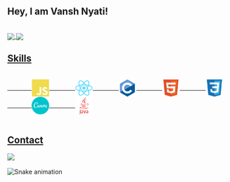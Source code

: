 ## Hey, I am Vansh Nyati! 
</br>



 <div>
  <a href="https://github.com/eagrundy">
   <img align="center" height="170" src="https://github-readme-stats.vercel.app/api/top-langs/?username=VanshNyati&layout=compact&langs_count=16&theme=dracula"/>
  <img align="center" src="https://github-readme-stats.vercel.app/api?username=VanshNyati&show_icons=true&theme=dracula&include_all_commits=true&count_private=true&hide=issues"/>
</div>
 
 ## Skills
<div style="display: inline_block"><br>
 &nbsp;&nbsp;&nbsp;&nbsp;&nbsp;&nbsp;&nbsp;&nbsp;&nbsp;&nbsp;&nbsp;&nbsp;&nbsp;
  <img height="40" align="center" alt="Js" height="30" width="40" src="https://raw.githubusercontent.com/devicons/devicon/master/icons/javascript/javascript-plain.svg">
 &nbsp;&nbsp;&nbsp;&nbsp;&nbsp;&nbsp;&nbsp;&nbsp;&nbsp;&nbsp;&nbsp;&nbsp;&nbsp;
  <img height="40" align="center" alt="React" height="30" width="40" src="https://raw.githubusercontent.com/devicons/devicon/master/icons/react/react-original.svg">
 &nbsp;&nbsp;&nbsp;&nbsp;&nbsp;&nbsp;&nbsp;&nbsp;&nbsp;&nbsp;&nbsp;&nbsp;&nbsp;
<img height="40" align="center" alt="React" height="30" width="40" src="https://raw.githubusercontent.com/devicons/devicon/master/icons/c/c-original.svg">
 &nbsp;&nbsp;&nbsp;&nbsp;&nbsp;&nbsp;&nbsp;&nbsp;&nbsp;&nbsp;&nbsp;&nbsp;&nbsp;
  <img height="40" align="center" alt="HTML" height="30" width="40" src="https://raw.githubusercontent.com/devicons/devicon/master/icons/html5/html5-original.svg">
 &nbsp;&nbsp;&nbsp;&nbsp;&nbsp;&nbsp;&nbsp;&nbsp;&nbsp;&nbsp;&nbsp;&nbsp;&nbsp;
  <img height="40" align="center" alt="Erica-CSS" height="30" width="40" src="https://raw.githubusercontent.com/devicons/devicon/master/icons/css3/css3-original.svg">
 &nbsp;&nbsp;&nbsp;&nbsp;&nbsp;&nbsp;&nbsp;&nbsp;&nbsp;&nbsp;&nbsp;&nbsp;&nbsp;
<img height="40" align="center" alt="Erica-CSS" height="30" width="40" src="https://raw.githubusercontent.com/devicons/devicon/master/icons/canva/canva-original.svg">
 &nbsp;&nbsp;&nbsp;&nbsp;&nbsp;&nbsp;&nbsp;&nbsp;&nbsp;&nbsp;&nbsp;&nbsp;&nbsp;
<img height="40" align="center" alt="Erica-CSS" height="30" width="40" src=" https://raw.githubusercontent.com/devicons/devicon/master/icons/java/java-plain-wordmark.svg">  
 

</div>
  
</br>

## Contact 
<div> 
  <a href="https://www.linkedin.com/in/vansh-nyati-187ab7203" target="_blank"><img src="https://img.shields.io/badge/-LinkedIn-%230077B5?style=for-the-badge&logo=linkedin&logoColor=white" target="_blank"></a> 

 
  ![Snake animation](https://github.com/eagrundy/eagrundy/blob/output/github-contribution-grid-snake.svg)
 
</div>
